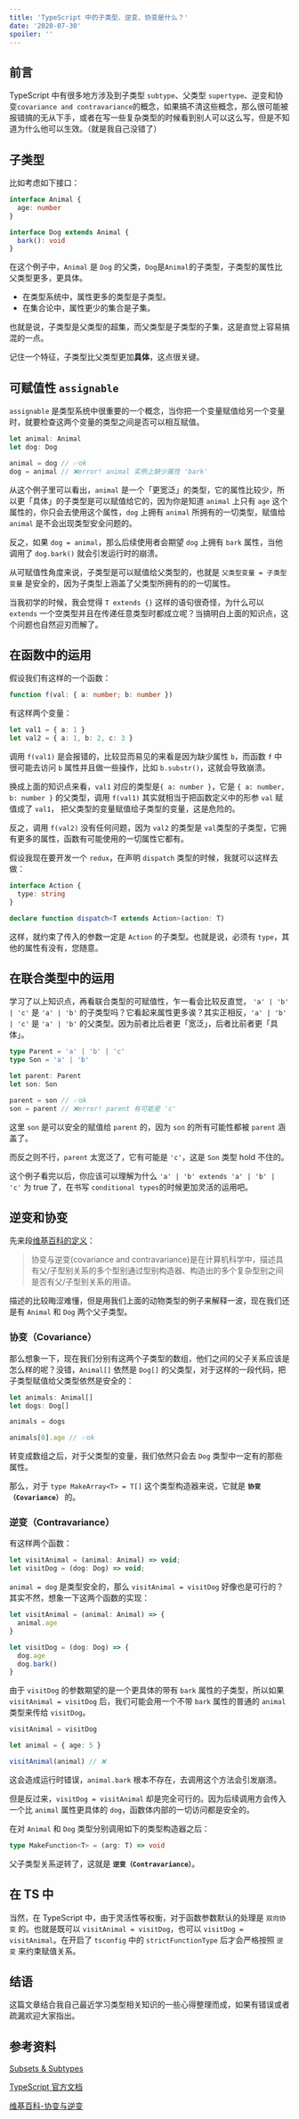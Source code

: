 ```yaml
---
title: 'TypeScript 中的子类型、逆变、协变是什么？'
date: '2020-07-30'
spoiler: ''
---
```


  ## 前言

TypeScript 中有很多地方涉及到子类型 `subtype`、父类型 `supertype`、逆变和协变`covariance and contravariance`的概念，如果搞不清这些概念，那么很可能被报错搞的无从下手，或者在写一些复杂类型的时候看到别人可以这么写，但是不知道为什么他可以生效。（就是我自己没错了）

## 子类型

比如考虑如下接口：

```ts
interface Animal {
  age: number
}

interface Dog extends Animal {
  bark(): void
}
```

在这个例子中，`Animal` 是 `Dog` 的父类，`Dog`是`Animal`的子类型，子类型的属性比父类型更多，更具体。

- 在类型系统中，属性更多的类型是子类型。
- 在集合论中，属性更少的集合是子集。

也就是说，子类型是父类型的超集，而父类型是子类型的子集，这是直觉上容易搞混的一点。

记住一个特征，子类型比父类型更加**具体**，这点很关键。

## 可赋值性 `assignable`

`assignable` 是类型系统中很重要的一个概念，当你把一个变量赋值给另一个变量时，就要检查这两个变量的类型之间是否可以相互赋值。

```ts
let animal: Animal
let dog: Dog

animal = dog // ✅ok
dog = animal // ❌error! animal 实例上缺少属性 'bark'
```

从这个例子里可以看出，`animal` 是一个「更宽泛」的类型，它的属性比较少，所以更「具体」的子类型是可以赋值给它的，因为你是知道 `animal` 上只有 `age` 这个属性的，你只会去使用这个属性，`dog` 上拥有 `animal` 所拥有的一切类型，赋值给 `animal` 是不会出现类型安全问题的。

反之，如果 `dog = animal`，那么后续使用者会期望 `dog` 上拥有 `bark` 属性，当他调用了 `dog.bark()` 就会引发运行时的崩溃。

从可赋值性角度来说，子类型是可以赋值给父类型的，也就是 `父类型变量 = 子类型变量` 是安全的，因为子类型上涵盖了父类型所拥有的的一切属性。

当我初学的时候，我会觉得 `T extends {}` 这样的语句很奇怪，为什么可以 `extends` 一个空类型并且在传递任意类型时都成立呢？当搞明白上面的知识点，这个问题也自然迎刃而解了。

## 在函数中的运用

假设我们有这样的一个函数：

```ts
function f(val: { a: number; b: number })
```

有这样两个变量：

```ts
let val1 = { a: 1 }
let val2 = { a: 1, b: 2, c: 3 }
```

调用 `f(val1)` 是会报错的，比较显而易见的来看是因为缺少属性 `b`，而函数 `f` 中很可能去访问 `b` 属性并且做一些操作，比如 `b.substr()`，这就会导致崩溃。

换成上面的知识点来看，`val1` 对应的类型是`{ a: number }`，它是 `{ a: number, b: number }` 的父类型，调用 `f(val1)` 其实就相当于把函数定义中的形参 `val` 赋值成了 `val1`，
把父类型的变量赋值给子类型的变量，这是危险的。

反之，调用 `f(val2)` 没有任何问题，因为 `val2` 的类型是 `val`类型的子类型，它拥有更多的属性，函数有可能使用的一切属性它都有。

假设我现在要开发一个 `redux`，在声明 `dispatch` 类型的时候，我就可以这样去做：

```ts
interface Action {
  type: string
}

declare function dispatch<T extends Action>(action: T)
```

这样，就约束了传入的参数一定是 `Action` 的子类型。也就是说，必须有 `type`，其他的属性有没有，您随意。

## 在联合类型中的运用

学习了以上知识点，再看联合类型的可赋值性，乍一看会比较反直觉， `'a' | 'b' | 'c'` 是 `'a' | 'b'` 的子类型吗？它看起来属性更多诶？其实正相反，`'a' | 'b' | 'c'` 是 `'a' | 'b'` 的父类型。因为前者比后者更「宽泛」，后者比前者更「具体」。

```ts
type Parent = 'a' | 'b' | 'c'
type Son = 'a' | 'b'

let parent: Parent
let son: Son

parent = son // ✅ok
son = parent // ❌error! parent 有可能是 'c'
```

这里 `son` 是可以安全的赋值给 `parent` 的，因为 `son` 的所有可能性都被 `parent` 涵盖了。

而反之则不行，`parent` 太宽泛了，它有可能是 `'c'`，这是 `Son` 类型 hold 不住的。

这个例子看完以后，你应该可以理解为什么 `'a' | 'b' extends 'a' | 'b' | 'c'` 为 true 了，在书写 `conditional types`的时候更加灵活的运用吧。

## 逆变和协变

先来段[维基百科的定义](https://zh.wikipedia.org/wiki/%E5%8D%8F%E5%8F%98%E4%B8%8E%E9%80%86%E5%8F%98)：

> 协变与逆变(covariance and contravariance)是在计算机科学中，描述具有父/子型别关系的多个型别通过型别构造器、构造出的多个复杂型别之间是否有父/子型别关系的用语。

描述的比较晦涩难懂，但是用我们上面的动物类型的例子来解释一波，现在我们还是有 `Animal` 和 `Dog` 两个父子类型。

### 协变（Covariance）

那么想象一下，现在我们分别有这两个子类型的数组，他们之间的父子关系应该是怎么样的呢？没错，`Animal[]` 依然是 `Dog[]` 的父类型，对于这样的一段代码，把子类型赋值给父类型依然是安全的：

```ts
let animals: Animal[]
let dogs: Dog[]

animals = dogs

animals[0].age // ✅ok
```

转变成数组之后，对于父类型的变量，我们依然只会去 `Dog` 类型中一定有的那些属性。

那么，对于 `type MakeArray<T> = T[]` 这个类型构造器来说，它就是 **`协变（Covariance）`** 的。

### 逆变（Contravariance）

有这样两个函数：

```ts
let visitAnimal = (animal: Animal) => void;
let visitDog = (dog: Dog) => void;
```

`animal = dog` 是类型安全的，那么 `visitAnimal = visitDog` 好像也是可行的？其实不然，想象一下这两个函数的实现：

```ts
let visitAnimal = (animal: Animal) => {
  animal.age
}

let visitDog = (dog: Dog) => {
  dog.age
  dog.bark()
}
```

由于 `visitDog` 的参数期望的是一个更具体的带有 `bark` 属性的子类型，所以如果 `visitAnimal = visitDog` 后，我们可能会用一个不带 `bark` 属性的普通的 `animal` 类型来传给 `visitDog`。

```ts
visitAnimal = visitDog

let animal = { age: 5 }

visitAnimal(animal) // ❌
```

这会造成运行时错误，`animal.bark` 根本不存在，去调用这个方法会引发崩溃。

但是反过来，`visitDog = visitAnimal` 却是完全可行的。因为后续调用方会传入一个比 `animal` 属性更具体的 `dog`，函数体内部的一切访问都是安全的。

在对 `Animal` 和 `Dog` 类型分别调用如下的类型构造器之后：

```ts
type MakeFunction<T> = (arg: T) => void
```

父子类型关系逆转了，这就是 **`逆变（Contravariance）`**。

## 在 TS 中

当然，在 TypeScript 中，由于灵活性等权衡，对于函数参数默认的处理是 `双向协变` 的。也就是既可以 `visitAnimal = visitDog`，也可以 `visitDog = visitAnimal`。在开启了 `tsconfig` 中的 `strictFunctionType` 后才会严格按照 `逆变` 来约束赋值关系。

## 结语

这篇文章结合我自己最近学习类型相关知识的一些心得整理而成，如果有错误或者疏漏欢迎大家指出。

## 参考资料

[Subsets & Subtypes](https://flow.org/en/docs/lang/subtypes/)

[TypeScript 官方文档](https://www.staging-typescript.org/docs/handbook/type-compatibility.html)

[维基百科-协变与逆变](https://zh.wikipedia.org/wiki/%E5%8D%8F%E5%8F%98%E4%B8%8E%E9%80%86%E5%8F%98)

  